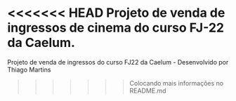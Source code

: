 <<<<<<< HEAD
Projeto de venda de ingressos de cinema do curso FJ-22 da Caelum.
=======
Projeto de venda de ingressos do curso FJ22 da Caelum - Desenvolvido por Thiago Martins
>>>>>>> Colocando mais informações no README.md
